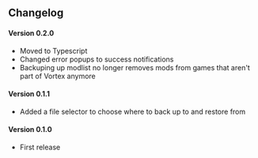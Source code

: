 ## Changelog

#### Version 0.2.0
 * Moved to Typescript
 * Changed error popups to success notifications
 * Backuping up modlist no longer removes mods from games that aren't part of Vortex anymore

#### Version 0.1.1
 * Added a file selector to choose where to back up to and restore from

#### Version 0.1.0
 * First release
